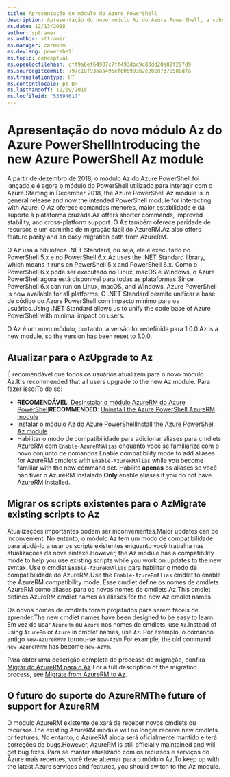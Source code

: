 ```yaml
---
title: Apresentação do módulo do Azure PowerShell
description: Apresentação do novo módulo Az do Azure PowerShell, a substituição pelo módulo AzureRM.
ms.date: 12/13/2018
author: sptramer
ms.author: sttramer
ms.manager: carmonm
ms.devlang: powershell
ms.topic: conceptual
ms.openlocfilehash: cff9a6ef64907c7ff493dbc9c83dd20a82f297d9
ms.sourcegitcommit: 797c18f93aaa495ef005993b2e202d7378588dfa
ms.translationtype: HT
ms.contentlocale: pt-BR
ms.lasthandoff: 12/19/2018
ms.locfileid: "53594617"
---
```

# <a name="introducing-the-new-azure-powershell-az-module"></a><span data-ttu-id="bf6fb-103">Apresentação do novo módulo Az do Azure PowerShell</span><span class="sxs-lookup"><span data-stu-id="bf6fb-103">Introducing the new Azure PowerShell Az module</span></span>

<span data-ttu-id="bf6fb-104">A partir de dezembro de 2018, o módulo Az do Azure PowerShell foi lançado e é agora o módulo do PowerShell utilizado para interagir com o Azure.</span><span class="sxs-lookup"><span data-stu-id="bf6fb-104">Starting in December 2018, the Azure PowerShell Az module is in general release and now the intended PowerShell module for interacting with Azure.</span></span> <span data-ttu-id="bf6fb-105">O Az oferece comandos menores, maior estabilidade e dá suporte à plataforma cruzada.</span><span class="sxs-lookup"><span data-stu-id="bf6fb-105">Az offers shorter commands, improved stability, and cross-platform support.</span></span> <span data-ttu-id="bf6fb-106">O Az também oferece paridade de recursos e um caminho de migração fácil do AzureRM.</span><span class="sxs-lookup"><span data-stu-id="bf6fb-106">Az also offers feature parity and an easy migration path from AzureRM.</span></span>

<span data-ttu-id="bf6fb-107">O Az usa a biblioteca .NET Standard, ou seja, ele é executado no PowerShell 5.x e no PowerShell 6.x.</span><span class="sxs-lookup"><span data-stu-id="bf6fb-107">Az uses the .NET Standard library, which means it runs on PowerShell 5.x and PowerShell 6.x.</span></span>
<span data-ttu-id="bf6fb-108">Como o PowerShell 6.x pode ser executado no Linux, macOS e Windows, o Azure PowerShell agora está disponível para todas as plataformas.</span><span class="sxs-lookup"><span data-stu-id="bf6fb-108">Since PowerShell 6.x can run on Linux, macOS, and Windows, Azure PowerShell is now available for all platforms.</span></span>
<span data-ttu-id="bf6fb-109">O .NET Standard permite unificar a base de código do Azure PowerShell com impacto mínimo para os usuários.</span><span class="sxs-lookup"><span data-stu-id="bf6fb-109">Using .NET Standard allows us to unify the code base of Azure PowerShell with minimal impact on users.</span></span>

<span data-ttu-id="bf6fb-110">O Az é um novo módulo, portanto, a versão foi redefinida para 1.0.0.</span><span class="sxs-lookup"><span data-stu-id="bf6fb-110">Az is a new module, so the version has been reset to 1.0.0.</span></span>

## <a name="upgrade-to-az"></a><span data-ttu-id="bf6fb-111">Atualizar para o Az</span><span class="sxs-lookup"><span data-stu-id="bf6fb-111">Upgrade to Az</span></span>

<span data-ttu-id="bf6fb-112">É recomendável que todos os usuários atualizem para o novo módulo Az.</span><span class="sxs-lookup"><span data-stu-id="bf6fb-112">It's recommended that all users upgrade to the new Az module.</span></span> <span data-ttu-id="bf6fb-113">Para fazer isso:</span><span class="sxs-lookup"><span data-stu-id="bf6fb-113">To do so:</span></span>

* <span data-ttu-id="bf6fb-114">__RECOMENDÁVEL__: [Desinstalar o módulo AzureRM do Azure PowerShell](/powershell/azure/uninstall-az-ps#uninstall-the-azurerm-module)</span><span class="sxs-lookup"><span data-stu-id="bf6fb-114">__RECOMMENDED__: [Uninstall the Azure PowerShell AzureRM module](/powershell/azure/uninstall-az-ps#uninstall-the-azurerm-module)</span></span>
* [<span data-ttu-id="bf6fb-115">Instalar o módulo Az do Azure PowerShell</span><span class="sxs-lookup"><span data-stu-id="bf6fb-115">Install the Azure PowerShell Az module</span></span>](/powershell/azure/install-az-ps)
* <span data-ttu-id="bf6fb-116">Habilitar o modo de compatibilidade para adicionar aliases para cmdlets AzureRM com `Enable-AzureRMAlias` enquanto você se familiariza com o novo conjunto de comandos.</span><span class="sxs-lookup"><span data-stu-id="bf6fb-116">Enable compatibility mode to add aliases for AzureRM cmdlets with `Enable-AzureRMAlias` while you become familiar with the new command set.</span></span> <span data-ttu-id="bf6fb-117">Habilite __apenas__ os aliases se você não tiver o AzureRM instalado.</span><span class="sxs-lookup"><span data-stu-id="bf6fb-117">__Only__ enable aliases if you do not have AzureRM installed.</span></span>

## <a name="migrate-existing-scripts-to-az"></a><span data-ttu-id="bf6fb-118">Migrar os scripts existentes para o Az</span><span class="sxs-lookup"><span data-stu-id="bf6fb-118">Migrate existing scripts to Az</span></span>

<span data-ttu-id="bf6fb-119">Atualizações importantes podem ser inconvenientes.</span><span class="sxs-lookup"><span data-stu-id="bf6fb-119">Major updates can be inconvenient.</span></span> <span data-ttu-id="bf6fb-120">No entanto, o módulo Az tem um modo de compatibilidade para ajudá-lo a usar os scripts existentes enquanto você trabalha nas atualizações da nova sintaxe.</span><span class="sxs-lookup"><span data-stu-id="bf6fb-120">However, the Az module has a compatibility mode to help you use existing scripts while you work on updates to the new syntax.</span></span> <span data-ttu-id="bf6fb-121">Use o cmdlet `Enable-AzureRmAlias` para habilitar o modo de compatibilidade do AzureRM.</span><span class="sxs-lookup"><span data-stu-id="bf6fb-121">Use the `Enable-AzureRmAlias` cmdlet to enable the AzureRM compatibility mode.</span></span> <span data-ttu-id="bf6fb-122">Esse cmdlet define os nomes de cmdlets AzureRM como aliases para os novos nomes de cmdlets Az.</span><span class="sxs-lookup"><span data-stu-id="bf6fb-122">This cmdlet defines AzureRM cmdlet names as aliases for the new Az cmdlet names.</span></span>

<span data-ttu-id="bf6fb-123">Os novos nomes de cmdlets foram projetados para serem fáceis de aprender.</span><span class="sxs-lookup"><span data-stu-id="bf6fb-123">The new cmdlet names have been designed to be easy to learn.</span></span> <span data-ttu-id="bf6fb-124">Em vez de usar `AzureRm` ou `Azure` nos nomes de cmdlets, use `Az`.</span><span class="sxs-lookup"><span data-stu-id="bf6fb-124">Instead of using `AzureRm` or `Azure` in cmdlet names, use `Az`.</span></span> <span data-ttu-id="bf6fb-125">Por exemplo, o comando antigo `New-AzureRMVm` tornou-se `New-AzVm`.</span><span class="sxs-lookup"><span data-stu-id="bf6fb-125">For example, the old command `New-AzureRMVm` has become `New-AzVm`.</span></span>

<span data-ttu-id="bf6fb-126">Para obter uma descrição completa do processo de migração, confira [Migrar do AzureRM para o Az](migrate-from-azurerm-to-az.md).</span><span class="sxs-lookup"><span data-stu-id="bf6fb-126">For a full description of the migration process, see [Migrate from AzureRM to Az](migrate-from-azurerm-to-az.md).</span></span>

## <a name="the-future-of-support-for-azurerm"></a><span data-ttu-id="bf6fb-127">O futuro do suporte do AzureRM</span><span class="sxs-lookup"><span data-stu-id="bf6fb-127">The future of support for AzureRM</span></span>

<span data-ttu-id="bf6fb-128">O módulo AzureRM existente deixará de receber novos cmdlets ou recursos.</span><span class="sxs-lookup"><span data-stu-id="bf6fb-128">The existing AzureRM module will no longer receive new cmdlets or features.</span></span> <span data-ttu-id="bf6fb-129">No entanto, o AzureRM ainda será oficialmente mantido e terá correções de bugs.</span><span class="sxs-lookup"><span data-stu-id="bf6fb-129">However, AzureRM is still officially maintained and will get bug fixes.</span></span> <span data-ttu-id="bf6fb-130">Para se manter atualizado com os recursos e serviços do Azure mais recentes, você deve alternar para o módulo Az.</span><span class="sxs-lookup"><span data-stu-id="bf6fb-130">To keep up with the latest Azure services and features, you should switch to the Az module.</span></span>
